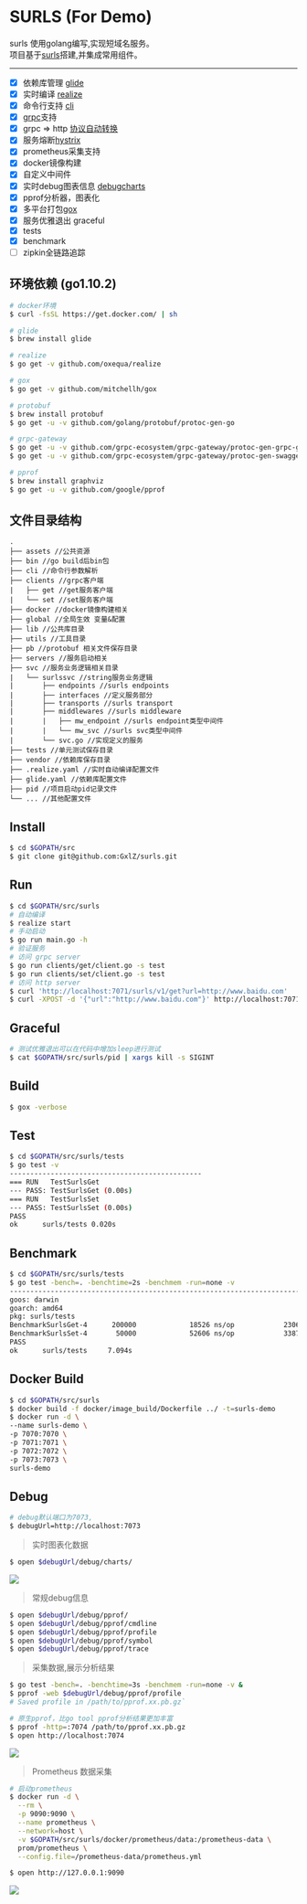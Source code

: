 # SURLS (For Demo)

surls 使用golang编写,实现短域名服务。  
项目基于[surls](https://github.com/surls/kit)搭建,并集成常用组件。

---

- [x] 依赖库管理 [glide](https://github.com/Masterminds/glide)
- [x] 实时编译 [realize](https://github.com/oxequa/realize)
- [x] 命令行支持 [cli](https://github.com/urfave/cli)
- [x] [grpc](https://github.com/grpc/grpc)支持 
- [x] grpc => http [协议自动转换](https://github.com/grpc-ecosystem/grpc-gateway)
- [x] 服务熔断[hystrix](https://github.com/afex/hystrix-go) 
- [x] prometheus采集支持
- [x] docker镜像构建
- [x] 自定义中间件
- [x] 实时debug图表信息 [debugcharts](https://github.com/mkevac/debugcharts)
- [x] pprof分析器，图表化
- [x] 多平台打包[gox](https://github.com/mitchellh/gox)
- [x] 服务优雅退出 graceful
- [x] tests
- [x] benchmark
- [ ] zipkin全链路追踪

## 环境依赖 (go1.10.2)
```bash
# docker环境
$ curl -fsSL https://get.docker.com/ | sh

# glide
$ brew install glide

# realize
$ go get -v github.com/oxequa/realize

# gox
$ go get -v github.com/mitchellh/gox

# protobuf
$ brew install protobuf
$ go get -u -v github.com/golang/protobuf/protoc-gen-go

# grpc-gateway
$ go get -u -v github.com/grpc-ecosystem/grpc-gateway/protoc-gen-grpc-gateway
$ go get -u -v github.com/grpc-ecosystem/grpc-gateway/protoc-gen-swagger

# pprof
$ brew install graphviz
$ go get -u -v github.com/google/pprof
```

## 文件目录结构
```
.
├── assets //公共资源
├── bin //go build后bin包
├── cli //命令行参数解析
├── clients //grpc客户端
|   ├── get //get服务客户端
|   └── set //set服务客户端
├── docker //docker镜像构建相关
├── global //全局生效 变量&配置
├── lib //公共库目录
├── utils //工具目录
├── pb //protobuf 相关文件保存目录
├── servers //服务启动相关
├── svc //服务业务逻辑相关目录
|   └── surlssvc //string服务业务逻辑
|       ├── endpoints //surls endpoints
|       ├── interfaces //定义服务部分
|       ├── transports //surls transport
|       ├── middlewares //surls middleware
|       |   ├── mw_endpoint //surls endpoint类型中间件
|       |   └── mw_svc //surls svc类型中间件
|       └── svc.go //实现定义的服务
├── tests //单元测试保存目录
├── vendor //依赖库保存目录
├── .realize.yaml //实时自动编译配置文件
├── glide.yaml //依赖库配置文件
├── pid //项目启动pid记录文件
└── ... //其他配置文件

```

## Install
```bash
$ cd $GOPATH/src
$ git clone git@github.com:GxlZ/surls.git
```

## Run
```bash
$ cd $GOPATH/src/surls
# 自动编译
$ realize start
# 手动启动
$ go run main.go -h 
# 验证服务
# 访问 grpc server
$ go run clients/get/client.go -s test
$ go run clients/set/client.go -s test
# 访问 http server
$ curl 'http://localhost:7071/surls/v1/get?url=http://www.baidu.com'
$ curl -XPOST -d '{"url":"http://www.baidu.com"}' http://localhost:7071/surls/v1/set
```

## Graceful
```bash
# 测试优雅退出可以在代码中增加sleep进行测试
$ cat $GOPATH/src/surls/pid | xargs kill -s SIGINT
```

## Build
```bash
$ gox -verbose
```

## Test
```bash
$ cd $GOPATH/src/surls/tests
$ go test -v
-----------------------------------------------
=== RUN   TestSurlsGet
--- PASS: TestSurlsGet (0.00s)
=== RUN   TestSurlsSet
--- PASS: TestSurlsSet (0.00s)
PASS
ok  	surls/tests	0.020s

```

## Benchmark
```bash
$ cd $GOPATH/src/surls/tests
$ go test -bench=. -benchtime=2s -benchmem -run=none -v
----------------------------------------------------------------------------------------------------
goos: darwin
goarch: amd64
pkg: surls/tests
BenchmarkSurlsGet-4   	 200000             18526 ns/op            2306 B/op         41 allocs/op
BenchmarkSurlsSet-4   	  50000             52606 ns/op            3387 B/op         62 allocs/op
PASS
ok      surls/tests     7.094s
```

## Docker Build
```bash
$ cd $GOPATH/src/surls
$ docker build -f docker/image_build/Dockerfile ../ -t=surls-demo
$ docker run -d \
--name surls-demo \
-p 7070:7070 \
-p 7071:7071 \
-p 7072:7072 \
-p 7073:7073 \
surls-demo
```

## Debug
```bash
# debug默认端口为7073,
$ debugUrl=http://localhost:7073
```
>实时图表化数据
```bash
$ open $debugUrl/debug/charts/
```
<img src="assets/debug-charts.png" />

>常规debug信息
```bash
$ open $debugUrl/debug/pprof/
$ open $debugUrl/debug/pprof/cmdline
$ open $debugUrl/debug/pprof/profile
$ open $debugUrl/debug/pprof/symbol
$ open $debugUrl/debug/pprof/trace
```

>采集数据,展示分析结果
```bash
$ go test -bench=. -benchtime=3s -benchmem -run=none -v &
$ pprof -web $debugUrl/debug/pprof/profile
# Saved profile in /path/to/pprof.xx.pb.gz`
```

```bash
# 原生pprof，比go tool pprof分析结果更加丰富
$ pprof -http=:7074 /path/to/pprof.xx.pb.gz
$ open http://localhost:7074
```
<img src="assets/debug-pprof.png" />

>Prometheus 数据采集
```bash
# 启动prometheus
$ docker run -d \
  --rm \
  -p 9090:9090 \
  --name prometheus \
  --network=host \
  -v $GOPATH/src/surls/docker/prometheus/data:/prometheus-data \
  prom/prometheus \
  --config.file=/prometheus-data/prometheus.yml

$ open http://127.0.0.1:9090
```
<img src="assets/prometheus.png" />
